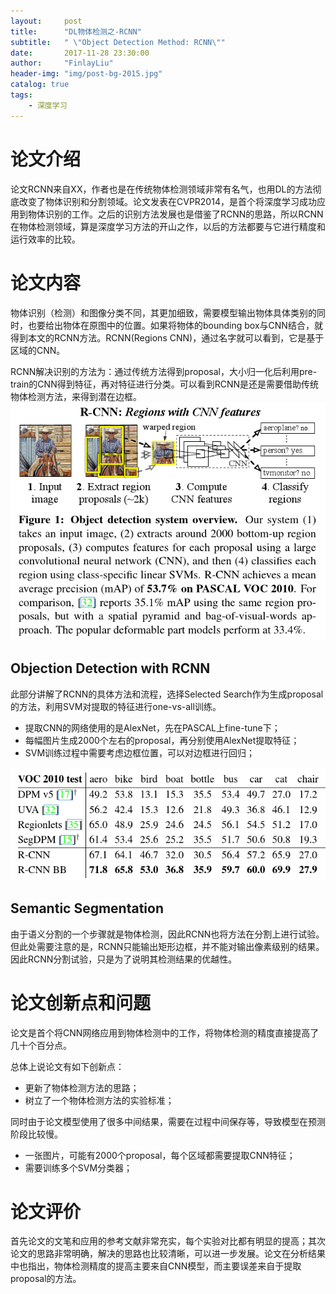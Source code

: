 ```yaml
---
layout:     post
title:      "DL物体检测之-RCNN"
subtitle:   " \"Object Detection Method: RCNN\""
date:       2017-11-28 23:30:00
author:     "FinlayLiu"
header-img: "img/post-bg-2015.jpg"
catalog: true
tags:
    - 深度学习
---
```


# 论文介绍

论文RCNN来自XX，作者也是在传统物体检测领域非常有名气，也用DL的方法彻底改变了物体识别和分割领域。论文发表在CVPR2014，是首个将深度学习成功应用到物体识别的工作。之后的识别方法发展也是借鉴了RCNN的思路，所以RCNN在物体检测领域，算是深度学习方法的开山之作，以后的方法都要与它进行精度和运行效率的比较。


# 论文内容

物体识别（检测）和图像分类不同，其更加细致，需要模型输出物体具体类别的同时，也要给出物体在原图中的位置。如果将物体的bounding box与CNN结合，就得到本文的RCNN方法。RCNN(Regions CNN)，通过名字就可以看到，它是基于区域的CNN。

RCNN解决识别的方法为：通过传统方法得到proposal，大小归一化后利用pre-train的CNN得到特征，再对特征进行分类。可以看到RCNN是还是需要借助传统物体检测方法，来得到潜在边框。
![](/img/post/dl_rcnn1.png)

## Objection Detection with RCNN

此部分讲解了RCNN的具体方法和流程，选择Selected Search作为生成proposal的方法，利用SVM对提取的特征进行one-vs-all训练。
- 提取CNN的网络使用的是AlexNet，先在PASCAL上fine-tune下；
- 每幅图片生成2000个左右的proposal，再分别使用AlexNet提取特征；
- SVM训练过程中需要考虑边框位置，可以对边框进行回归；

![](/img/post/dl_rcnn2.png)

## Semantic Segmentation

由于语义分割的一个步骤就是物体检测，因此RCNN也将方法在分割上进行试验。但此处需要注意的是，RCNN只能输出矩形边框，并不能对输出像素级别的结果。因此RCNN分割试验，只是为了说明其检测结果的优越性。


# 论文创新点和问题

论文是首个将CNN网络应用到物体检测中的工作，将物体检测的精度直接提高了几十个百分点。

总体上说论文有如下创新点：
- 更新了物体检测方法的思路；
- 树立了一个物体检测方法的实验标准；

同时由于论文模型使用了很多中间结果，需要在过程中间保存等，导致模型在预测阶段比较慢。
- 一张图片，可能有2000个proposal，每个区域都需要提取CNN特征；
- 需要训练多个SVM分类器；

# 论文评价

首先论文的文笔和应用的参考文献非常充实，每个实验对比都有明显的提高；其次论文的思路非常明确，解决的思路也比较清晰，可以进一步发展。论文在分析结果中也指出，物体检测精度的提高主要来自CNN模型，而主要误差来自于提取proposal的方法。
